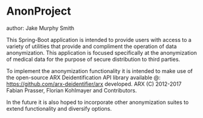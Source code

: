 # AnonProject

author: Jake Murphy Smith

This Spring-Boot application is intended to provide users with access to a variety of utilities that provide and compliment the operation of data anonymization. This application is focused specifically at the anonymization of medical data for the purpose of secure distribution to third parties.

To implement the anonymization functionality it is intended to make use of the open-source ARX Deidentification API library available @: https://github.com/arx-deidentifier/arx developed.
ARX (C) 2012-2017 Fabian Prasser, Florian Kohlmayer and Contributors.

In the future it is also hoped to incorporate other anonymization suites to extend functionality and diversify options.